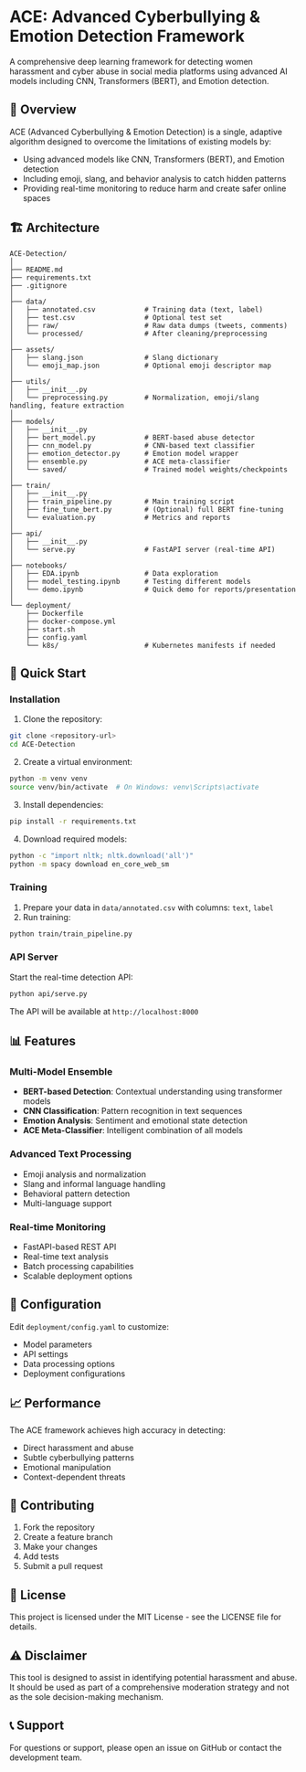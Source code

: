 # ACE: Advanced Cyberbullying & Emotion Detection Framework

A comprehensive deep learning framework for detecting women harassment and cyber abuse in social media platforms using advanced AI models including CNN, Transformers (BERT), and Emotion detection.

## 🎯 Overview

ACE (Advanced Cyberbullying & Emotion Detection) is a single, adaptive algorithm designed to overcome the limitations of existing models by:

- Using advanced models like CNN, Transformers (BERT), and Emotion detection
- Including emoji, slang, and behavior analysis to catch hidden patterns
- Providing real-time monitoring to reduce harm and create safer online spaces

## 🏗️ Architecture

```
ACE-Detection/
│
├── README.md
├── requirements.txt
├── .gitignore
│
├── data/
│   ├── annotated.csv            # Training data (text, label)
│   ├── test.csv                 # Optional test set
│   ├── raw/                     # Raw data dumps (tweets, comments)
│   └── processed/               # After cleaning/preprocessing
│
├── assets/
│   ├── slang.json               # Slang dictionary
│   └── emoji_map.json           # Optional emoji descriptor map
│
├── utils/
│   ├── __init__.py
│   └── preprocessing.py         # Normalization, emoji/slang handling, feature extraction
│
├── models/
│   ├── __init__.py
│   ├── bert_model.py            # BERT-based abuse detector
│   ├── cnn_model.py             # CNN-based text classifier
│   ├── emotion_detector.py      # Emotion model wrapper
│   ├── ensemble.py              # ACE meta-classifier
│   └── saved/                   # Trained model weights/checkpoints
│
├── train/
│   ├── __init__.py
│   ├── train_pipeline.py        # Main training script
│   ├── fine_tune_bert.py        # (Optional) full BERT fine-tuning
│   └── evaluation.py            # Metrics and reports
│
├── api/
│   ├── __init__.py
│   └── serve.py                 # FastAPI server (real-time API)
│
├── notebooks/
│   ├── EDA.ipynb                # Data exploration
│   ├── model_testing.ipynb      # Testing different models
│   └── demo.ipynb               # Quick demo for reports/presentation
│
└── deployment/
    ├── Dockerfile
    ├── docker-compose.yml
    ├── start.sh
    ├── config.yaml
    └── k8s/                     # Kubernetes manifests if needed
```

## 🚀 Quick Start

### Installation

1. Clone the repository:
```bash
git clone <repository-url>
cd ACE-Detection
```

2. Create a virtual environment:
```bash
python -m venv venv
source venv/bin/activate  # On Windows: venv\Scripts\activate
```

3. Install dependencies:
```bash
pip install -r requirements.txt
```

4. Download required models:
```bash
python -c "import nltk; nltk.download('all')"
python -m spacy download en_core_web_sm
```

### Training

1. Prepare your data in `data/annotated.csv` with columns: `text`, `label`
2. Run training:
```bash
python train/train_pipeline.py
```

### API Server

Start the real-time detection API:
```bash
python api/serve.py
```

The API will be available at `http://localhost:8000`

## 📊 Features

### Multi-Model Ensemble
- **BERT-based Detection**: Contextual understanding using transformer models
- **CNN Classification**: Pattern recognition in text sequences
- **Emotion Analysis**: Sentiment and emotional state detection
- **ACE Meta-Classifier**: Intelligent combination of all models

### Advanced Text Processing
- Emoji analysis and normalization
- Slang and informal language handling
- Behavioral pattern detection
- Multi-language support

### Real-time Monitoring
- FastAPI-based REST API
- Real-time text analysis
- Batch processing capabilities
- Scalable deployment options

## 🔧 Configuration

Edit `deployment/config.yaml` to customize:
- Model parameters
- API settings
- Data processing options
- Deployment configurations

## 📈 Performance

The ACE framework achieves high accuracy in detecting:
- Direct harassment and abuse
- Subtle cyberbullying patterns
- Emotional manipulation
- Context-dependent threats

## 🤝 Contributing

1. Fork the repository
2. Create a feature branch
3. Make your changes
4. Add tests
5. Submit a pull request

## 📄 License

This project is licensed under the MIT License - see the LICENSE file for details.

## ⚠️ Disclaimer

This tool is designed to assist in identifying potential harassment and abuse. It should be used as part of a comprehensive moderation strategy and not as the sole decision-making mechanism.

## 📞 Support

For questions or support, please open an issue on GitHub or contact the development team.
